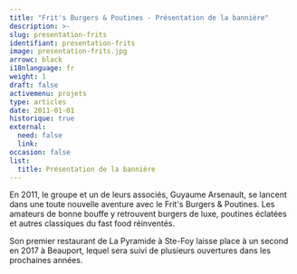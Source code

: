 ```yaml
---
title: "Frit's Burgers & Poutines - Présentation de la bannière"
description: >-
slug: presentation-frits
identifiant: presentation-frits 
image: presentation-frits.jpg
arrowc: black
i18nlanguage: fr
weight: 1
draft: false
activemenu: projets
type: articles
date: 2011-01-01
historique: true
external:
  need: false
  link:
occasion: false
list:
  title: Présentation de la bannière
---
```


En 2011, le groupe et un de leurs associés, Guyaume Arsenault, se lancent dans une toute nouvelle aventure avec le Frit's Burgers & Poutines. Les amateurs de bonne bouffe y retrouvent burgers de luxe, poutines éclatées et autres classiques du fast food réinventés.

Son premier restaurant de La Pyramide à Ste-Foy laisse place à un second en 2017 à Beauport, lequel sera suivi de plusieurs ouvertures dans les prochaines années.
 

